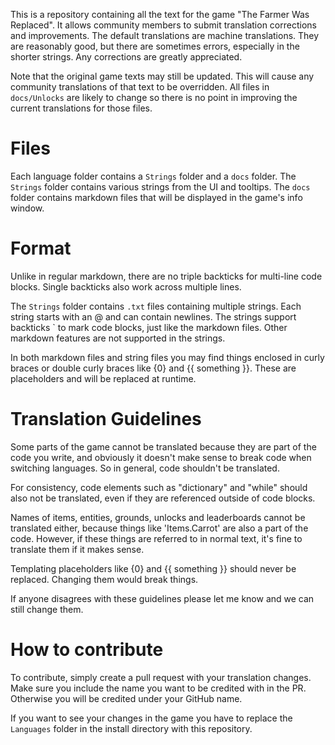This is a repository containing all the text for the game "The Farmer Was Replaced". It allows community members to submit translation corrections and improvements.
The default translations are machine translations. They are reasonably good, but there are sometimes errors, especially in the shorter strings.
Any corrections are greatly appreciated.

Note that the original game texts may still be updated. This will cause any community translations of that text to be overridden. 
All files in `docs/Unlocks` are likely to change so there is no point in improving the current translations for those files.

# Files
Each language folder contains a `Strings` folder and a `docs` folder. The `Strings` folder contains various strings from the UI and tooltips. 
The `docs` folder contains markdown files that will be displayed in the game's info window.

# Format
Unlike in regular markdown, there are no triple backticks for multi-line code blocks. Single backticks also work across multiple lines.

The `Strings` folder contains `.txt` files containing multiple strings. Each string starts with an @ and can contain newlines. 
The strings support backticks \` to mark code blocks, just like the markdown files. Other markdown features are not supported in the strings.

In both markdown files and string files you may find things enclosed in curly braces or double curly braces like {0} and {{ something }}. 
These are placeholders and will be replaced at runtime.

# Translation Guidelines
Some parts of the game cannot be translated because they are part of the code you write, and obviously it doesn't make sense to break code when switching languages. So in general, code shouldn't be translated.

For consistency, code elements such as "dictionary" and "while" should also not be translated, even if they are referenced outside of code blocks.

Names of items, entities, grounds, unlocks and leaderboards cannot be translated either, because things like 'Items.Carrot' are also a part of the code. 
However, if these things are referred to in normal text, it's fine to translate them if it makes sense.

Templating placeholders like {0} and {{ something }} should never be replaced. Changing them would break things.

If anyone disagrees with these guidelines please let me know and we can still change them.

# How to contribute
To contribute, simply create a pull request with your translation changes. 
Make sure you include the name you want to be credited with in the PR. Otherwise you will be credited under your GitHub name.

If you want to see your changes in the game you have to replace the `Languages` folder in the install directory with this repository.
